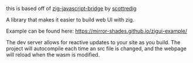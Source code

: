 this is based off of [zig-javascript-bridge](https://github.com/scottredig/zig-javascript-bridge/) by [scottredig](https://github.com/scottredig)

A library that makes it easier to build web UI with zig.

Example can be found here: https://mirror-shades.github.io/zigui-example/

The dev server allows for reactive updates to your site as you build. The project will autocompile each time an src file is changed, and the webpage will reload when the wasm is modified.
